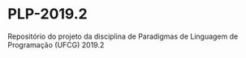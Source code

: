 # PLP-2019.2

Repositório do projeto da disciplina de Paradigmas de Linguagem de Programação (UFCG) 2019.2
